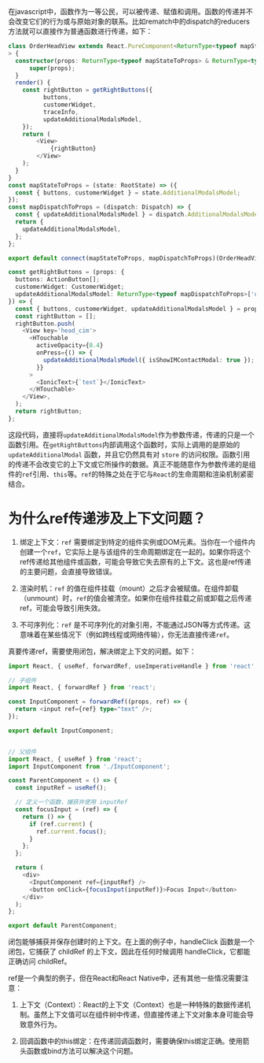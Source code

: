 在javascript中，函数作为一等公民，可以被传递、赋值和调用。函数的传递并不会改变它们的行为或与原始对象的联系。比如rematch中的dispatch的reducers方法就可以直接作为普通函数进行传递，如下：

```ts
class OrderHeadView extends React.PureComponent<ReturnType<typeof mapStateToProps> & ReturnType<typeof mapDispatchToProps>
> {
  constructor(props: ReturnType<typeof mapStateToProps> & ReturnType<typeof mapDispatchToProps>) {
      super(props);
  }
  render() {
    const rightButton = getRightButtons({
          buttons,
          customerWidget,
          traceInfo,
          updateAdditionalModalsModel,
    });
    return (
        <View>
            {rightButton}
        </View>
    );
  }
}
const mapStateToProps = (state: RootState) => ({
  const { buttons, customerWidget } = state.AdditionalModalsModel;
});
const mapDispatchToProps = (dispatch: Dispatch) => { 
  const { updateAdditionalModalsModel } = dispatch.AdditionalModalsModel; 
  return { 
    updateAdditionalModalsModel, 
  };
};

export default connect(mapStateToProps, mapDispatchToProps)(OrderHeadView);

const getRightButtons = (props: {
  buttons: ActionButton[];
  customerWidget: CustomerWidget;
  updateAdditionalModalsModel: ReturnType<typeof mapDispatchToProps>['updateAdditionalModalsModel'];
}) => {
  const { buttons, customerWidget, updateAdditionalModalsModel } = props;
  const rightButton = [];
  rightButton.push(
    <View key='head_cim'>
      <HTouchable
        activeOpacity={0.4}
        onPress={() => {
          updateAdditionalModalsModel({ isShowIMContactModal: true });
        }}
      >
        <IonicText>{`text`}</IonicText>
      </HTouchable>
    </View>,
  );
  return rightButton;
};
```
这段代码，直接将`updateAdditionalModalsModel`作为参数传递，传递的只是一个函数引用。在`getRightButtons`内部调用这个函数时，实际上调用的是原始的 `updateAdditionalModal` 函数，并且它仍然具有对 `store` 的访问权限。函数引用的传递不会改变它的上下文或它所操作的数据。真正不能随意作为参数传递的是组件的`ref`引用、`this`等。`ref`的特殊之处在于它与`React`的生命周期和渲染机制紧密结合。   

# 为什么ref传递涉及上下文问题？
1. 绑定上下文：`ref` 需要绑定到特定的组件实例或DOM元素。当你在一个组件内创建一个`ref`，它实际上是与该组件的生命周期绑定在一起的。如果你将这个ref传递给其他组件或函数，可能会导致它失去原有的上下文。这也是ref传递的主要问题，会直接导致错误。

2. 渲染时机：`ref` 的值在组件挂载（mount）之后才会被赋值。在组件卸载（unmount）时，`ref`的值会被清空。如果你在组件挂载之前或卸载之后传递ref，可能会导致引用失效。

3. 不可序列化：`ref` 是不可序列化的对象引用，不能通过JSON等方式传递。这意味着在某些情况下（例如跨线程或网络传输），你无法直接传递`ref`。

真要传递ref，需要使用闭包，解决绑定上下文的问题。如下：
```ts
import React, { useRef, forwardRef, useImperativeHandle } from 'react';

// 子组件
import React, { forwardRef } from 'react';

const InputComponent = forwardRef((props, ref) => {
  return <input ref={ref} type="text" />;
});

export default InputComponent;


// 父组件
import React, { useRef } from 'react';
import InputComponent from './InputComponent';

const ParentComponent = () => {
  const inputRef = useRef();

  // 定义一个函数，捕获并使用 inputRef
  const focusInput = (ref) => {
    return () => {
      if (ref.current) {
        ref.current.focus();
      }
    };
  };

  return (
    <div>
      <InputComponent ref={inputRef} />
      <button onClick={focusInput(inputRef)}>Focus Input</button>
    </div>
  );
};

export default ParentComponent;
```
闭包能够捕获并保存创建时的上下文。在上面的例子中，handleClick 函数是一个闭包，它捕获了 childRef 的上下文，因此在任何时候调用 handleClick，它都能正确访问 childRef。

ref是一个典型的例子，但在React和React Native中，还有其他一些情况需要注意：

1. 上下文（Context）：React的上下文（Context）也是一种特殊的数据传递机制。虽然上下文值可以在组件树中传递，但直接传递上下文对象本身可能会导致意外行为。

2. 回调函数中的this绑定：在传递回调函数时，需要确保this绑定正确。使用箭头函数或bind方法可以解决这个问题。
